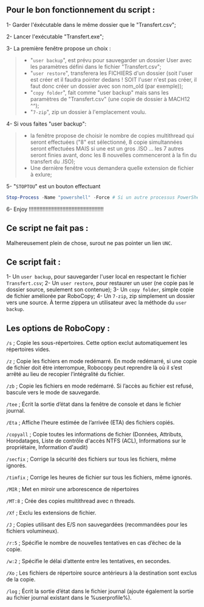 ## Pour le bon fonctionnement du script :


1-	Garder l'éxécutable dans le même dossier que le "Transfert.csv";

2-	Lancer l'exécutable "Transfert.exe";

3-	La première fenêtre propose un choix :
>-	"`user backup`", est prévu pour sauvegarder un dossier User avec les paramètres défini dans le fichier "Transfert.csv";
>-	"`user restore`", transferera les FICHIERS d'un dossier (soit l'user est créer et il faudra pointer dedans ! SOIT l'user n'est pas créer, il faut donc créer un dossier avec son nom_old (par exemple));
>-	"`copy folder`", fait comme "user backup" mais sans les paramètres de "Transfert.csv" (une copie de dossier à MACH12 ^^);
>-	"`7-zip`", zip un dossier à l'emplacement voulu.


4-	Si vous faites "user backup":
>- la fenêtre propose de choisir le nombre de copies multithread qui seront effectuées ("8" est sélectionné, 8 copie simultannées seront effectuées MAIS si une est un gros .ISO ... les 7 autres seront finies avant, donc les 8 nouvelles commenceront à la fin du transfert du .ISO);
>- Une dernière fenêtre vous demandera quelle extension de fichier à exlure;

5-	"`STOPTOU`" est un bouton effectuant
```powershell
Stop-Process -Name "powershell" -Force # Si un autre processus PowerShell est en train de travailler ... ça STOPTOU !!!
```
6-	Enjoy !!!!!!!!!!!!!!!!!!!!!!!!!!!!!!!!!!!!!!!!!!!!!!!!!



## Ce script ne fait pas :

Malhereusement plein de chose, surout ne pas pointer un lien `UNC`.

## Ce script fait :

1-	Un `user backup`, pour sauvegarder l'user local en respectant le fichier `Transfert.csv`;
2-	Un `user restore`, pour restaurer un user (ne copie pas le dossier source, seulement son contenue);
3-	Un `copy folder`, simple copie de fichier améliorée par RoboCopy;
4-	Un `7-zip`, zip simplement un dossier vers une source. À terme zippera un utilisateur avec la méthode du `user backup`.


## Les options de RoboCopy :


`/s` ; Copie les sous-répertoires. Cette option exclut automatiquement les répertoires vides.

`/z` ; Copie les fichiers en mode redémarré. En mode redémarré, si une copie de fichier doit être interrompue, Robocopy peut reprendre là où il s’est arrêté au lieu de recopier l’intégralité du fichier.

`/zb` ; Copie les fichiers en mode redémarré. Si l’accès au fichier est refusé, bascule vers le mode de sauvegarde.

`/tee` ; Écrit la sortie d’état dans la fenêtre de console et dans le fichier journal.

`/Eta` ; Affiche l’heure estimée de l’arrivée (ETA) des fichiers copiés.

`/copyall` ; Copie toutes les informations de fichier (Données, Attributs, Horodatages, Liste de contrôle d'accès NTFS (ACL), Informations sur le propriétaire, Information d'audit)

`/secfix` ; Corrige la sécurité des fichiers sur tous les fichiers, même ignorés.

`/timfix` ; Corrige les heures de fichier sur tous les fichiers, même ignorés.

`/MIR` ; Met en miroir une arborescence de répertoires

`/MT:8` ; Crée des copies multithread avec n threads.

`/Xf` ; Exclu les extensions de fichier.

`/J` ; Copies utilisant des E/S non sauvegardées (recommandées pour les fichiers volumineux).

`/r:5` ; Spécifie le nombre de nouvelles tentatives en cas d’échec de la copie.

`/w:2` ; Spécifie le délai d’attente entre les tentatives, en secondes.

`/Xo` ; Les fichiers de répertoire source antérieurs à la destination sont exclus de la copie.

`/log` ; Écrit la sortie d’état dans le fichier journal (ajoute également la sortie au fichier journal existant dans le %userprofile%).
